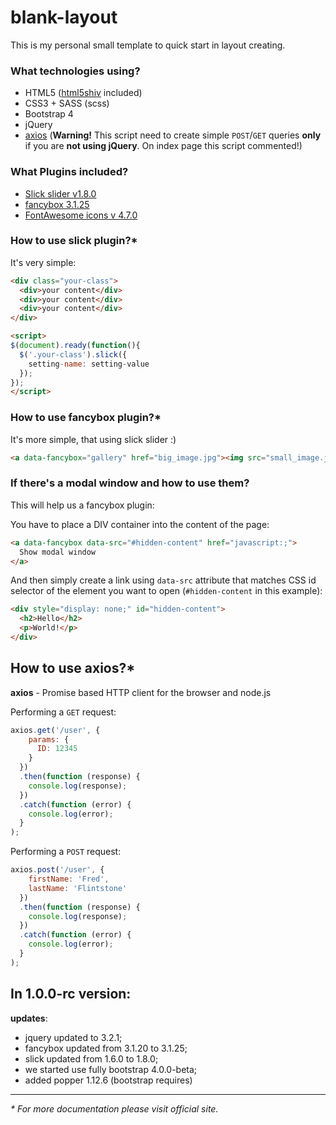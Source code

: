 # blank-layout
This is my personal small template to quick start in layout creating.

### What technologies using?
- HTML5 ([html5shiv](https://github.com/afarkas/html5shiv) included)
- CSS3 + SASS (scss)
- Bootstrap 4
- jQuery
- [axios](https://www.npmjs.com/package/axios) (**Warning!** This script need to create simple `POST`/`GET` queries **only** if you are **not using jQuery**. On index page this script commented!)

### What Plugins included?
- [Slick slider v1.8.0](http://kenwheeler.github.io/slick/)
- [fancybox 3.1.25](http://fancyapps.com/fancybox/3/)
- [FontAwesome icons v 4.7.0](http://fontawesome.io)

### How to use slick plugin?*
It's very simple:
```html
<div class="your-class">
  <div>your content</div>
  <div>your content</div>
  <div>your content</div>
</div>

<script>
$(document).ready(function(){
  $('.your-class').slick({
    setting-name: setting-value
  });
});
</script>
```

### How to use fancybox plugin?*
It's more simple, that using slick slider :)
```html
<a data-fancybox="gallery" href="big_image.jpg"><img src="small_image.jpg"></a>
```

### If there's a modal window and how to use them?

This will help us a fancybox plugin:

You have to place a DIV container into the content of the page:
```html
<a data-fancybox data-src="#hidden-content" href="javascript:;">
  Show modal window
</a>
```

And then simply create a link using `data-src` attribute that matches CSS id selector of the element you want to open (`#hidden-content` in this example):
```html
<div style="display: none;" id="hidden-content">
  <h2>Hello</h2>
  <p>World!</p>
</div>
```

## How to use axios?*
**axios** - Promise based HTTP client for the browser and node.js

Performing a `GET` request:
```javascript
axios.get('/user', {
    params: {
      ID: 12345
    }
  })
  .then(function (response) {
    console.log(response);
  })
  .catch(function (error) {
    console.log(error);
  }
);
```
Performing a `POST` request:
```javascript
axios.post('/user', {
    firstName: 'Fred',
    lastName: 'Flintstone'
  })
  .then(function (response) {
    console.log(response);
  })
  .catch(function (error) {
    console.log(error);
  }
);
```



## In 1.0.0-rc version:

**updates**:
- jquery updated to 3.2.1;
- fancybox updated from 3.1.20 to 3.1.25;
- slick updated from 1.6.0 to 1.8.0;
- we started use fully bootstrap 4.0.0-beta;
- added popper 1.12.6 (bootstrap requires)

***

*\* For more documentation please visit official site.*

